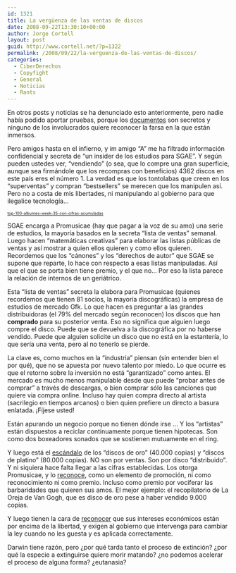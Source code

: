 ```yaml
---
id: 1321
title: La vergüenza de las ventas de discos
date: 2008-09-22T13:30:10+00:00
author: Jorge Cortell
layout: post
guid: http://www.cortell.net/?p=1322
permalink: /2008/09/22/la-verguenza-de-las-ventas-de-discos/
categories:
  - CiberDerechos
  - Copyfight
  - General
  - Noticias
  - Rants
---
```

En otros posts y noticias se ha denunciado esto anteriormente, pero nadie había podido aportar pruebas, porque los <a title="PDF" href="http://www.docstoc.com/docs/document-preview.aspx?doc_id=1527722" target="_blank">documentos</a> son secretos y ninguno de los involucrados quiere reconocer la farsa en la que están inmersos.

Pero amigos hasta en el infierno, y im amigo &#8220;A&#8221; me ha filtrado información confidencial y secreta de &#8220;un insider de los estudios para SGAE&#8221;. Y según pueden ustedes ver, &#8220;vendiendo&#8221; (o sea, que lo compre una gran superficie, aunque sea firmándole que los recompras con beneficios) 4362 discos en este país eres el número 1. La verdad es que los tontolabas que creen en los &#8220;superventas&#8221; y compran &#8220;bestsellers&#8221; se merecen que los manipulen así. Pero no a costa de mis libertades, ni manipulando al gobierno para que ilegalice tecnología&#8230;

<span style="font-size: xx-small"><a href="http://www.docstoc.com/docs/1527722/top-100-albumes-week-35-con-cifras-acumuladas">top-100-albumes-week-35-con-cifras-acumuladas</a></span>

SGAE encarga a Promusicae (hay que pagar a la voz de su amo) una serie de estudios, la mayoría basados en la secreta &#8220;lista de ventas&#8221; semanal. Luego hacen &#8220;matemáticas creativas&#8221; para elaborar las listas públicas de ventas y así mostrar a quien ellos quieren y como ellos quieren. Recordemos que los &#8220;cánones&#8221; y los &#8220;derechos de autor&#8221; que SGAE se supone que reparte, lo hace con respecto a esas listas manipuladas. Así que el que se porta bien tiene premio, y el que no&#8230; Por eso la lista parece la relación de internos de un geriátrico.

Esta &#8220;lista de ventas&#8221; secreta la elabora para Promusicae (quienes recordemos que tienen 81 socios, la mayoría discográficas) la empresa de estudios de mercado Gfk. Lo que hacen es preguntar a las grandes distribuidoras (el 79% del mercado según reconocen) los discos que han **comprado** para su posterior venta. Eso no significa que alguien luego compre el disco. Puede que se devuelva a la discográfica por no haberse vendido. Puede que alguien solicite un disco que no está en la estantería, lo que sería una venta, pero al no tenerlo se pierde.

La clave es, como muchos en la &#8220;industria&#8221; piensan (sin entender bien el por qué), que no se apuesta por nuevo talento por miedo. Lo que ocurre es que el retorno sobre la inversión no está &#8220;garantizado&#8221; como antes. El mercado es mucho menos manipulable desde que puede &#8220;probar antes de comprar&#8221; a través de descargas, o bien comprar sólo las canciones que quiere via compra online. Incluso hay quien compra directo al artista (sacrilegio en tiempos arcanos) o bien quien prefiere un directo a basura enlatada. ¡Fíjese usted!

Están apurando un negocio porque no tienen dónde irse &#8230; Y los &#8220;artistas&#8221; están dispuestos a reciclar continuamente porque tienen hipotecas. Son como dos boxeadores sonados que se sostienen mutuamente en el ring.

Y luego está el <a title="http://jenesaispop.com/2008/09/05/en-espana-no-compra-discos-ni-el-tato/" href="http://jenesaispop.com/2008/09/05/en-espana-no-compra-discos-ni-el-tato/" target="_blank">escándalo</a> de los &#8220;discos de oro&#8221; (40.000 copias) y &#8220;discos de platino&#8221; (80.000 copias). NO son por ventas. Son por disco &#8220;distribuido&#8221;. Y ni siquiera hace falta llegar a las cifras establecidas. Los otorga Promusicae, y lo <a title="El País" href="http://www.elpais.com/articulo/cultura/discograficas/tapan/cifras/elpepicul/20080220elpepicul_1/Tes" target="_blank">reconoce</a>, como un elemento de promoción, ni como reconocimiento ni como premio. Incluso como premio por vociferar las barbaridades que quieren sus amos. El mejor ejemplo: el recopilatorio de La Oreja de Van Gogh, que es disco de oro pese a haber vendido 9.000 copias.

Y luego tienen la cara de <a title="http://chinchetru.redliberal.com/012567.html" href="http://chinchetru.redliberal.com/012567.html" target="_blank">reconocer</a> que sus intereses económicos están por encima de la libertad, y exigen al gobierno que intervenga para cambiar la ley cuando no les guesta y es aplicada correctamente.

Darwin tiene razón, pero ¿por qué tarda tanto el proceso de extinción? ¿por qué la especie a extinguirse quiere morir matando? ¿no podemos acelerar el proceso de alguna forma? ¿eutanasia?